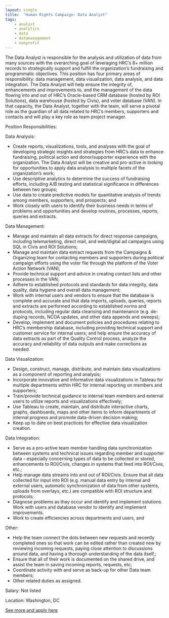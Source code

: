 ```yaml
---
layout: single
title:  "Human Rights Campaign: Data Analyst"
tags: 
    - analyst
    - analytics
    - data
    - datamanagement
    - nonprofit
---
```


The Data Analyst is responsible for the analysis and utilization of data from many sources with the overarching goal of leveraging HRC’s 8+ million records to strategically support and fulfill the organization’s fundraising and programmatic objectives. This position has four primary areas of responsibility: data management, data visualization, data analysis, and data integration. The Data Analyst will help ensure the integrity of, enhancements and improvements to, and the management of the data flowing into and out of HRC’s Oracle-based CRM database (hosted by ROI Solutions), data warehouse (hosted by Civis), and voter database (VAN). In that capacity, the Data Analyst, together with the team, will serve a pivotal role as the guardian of all data related to HRC’s members, supporters and contacts and will play a key role as team project manager.

Position Responsibilities:

Data Analysis:
* Create reports, visualizations, tools, and analyses with the goal of developing strategic insights and strategies from HRC’s data to enhance fundraising, political action and donor/supporter experience with the organization. The Data Analyst will be creative and pro-active in looking for opportunities to apply data analysis to multiple facets of the organization’s work;
* Use descriptive analytics to determine the success of fundraising efforts, including A/B testing and statistical significance in differences between two groups;
* Use data to create predictive models for quantitative analysis of trends among members, supporters, and prospects; and
* Work closely with users to identify their business needs in terms of problems and opportunities and develop routines, processes, reports, queries and extracts.
 

Data Management:
* Manage and maintain all data extracts for direct response campaigns, including telemarketing, direct mail, and web/digital ad campaigns using SQL in Civis and ROI Solutions;
* Manage and maintain data extract requests from the Campaigns & Organizing team for contacting members and supporters during political campaign efforts using the voter file through the platform of the Voter Action Network (VAN);
* Provide technical support and advice in creating contact lists and other processes in the VAN;
* Adhere to established protocols and standards for data integrity, data quality, data hygiene and overall data management;
* Work with internal users and vendors to ensure that the database is complete and accurate and that data imports, uploads, queries, reports and extracts are performed according to established norms and protocols, including regular data cleansing and maintenance (e.g. de-duping records, NCOA updates, and other data appends and sweeps);
* Develop, implement and document policies and procedures relating to HRC’s membership database, including providing technical support and customer service for internal users; and help ensure the accuracy of data extracts as part of the Quality Control process, analyze the accuracy and reliability of data outputs and make corrections as needed.
 

Data Visualization:
* Design, construct, manage, distribute, and maintain data visualizations as a component of reporting and analysis;
* Incorporate innovative and informative data visualizations in Tableau for multiple departments within HRC for internal reporting on members and supporters;
* Train/provide technical guidance to internal team members and external users to utilize reports and visualizations effectively;
* Use Tableau to create, maintain, and distribute interactive charts, graphs, dashboards, maps and other items to inform departments of internal progress and promote data-driven decision making;
* Keep up to date on best practices for effective data visualization creation.
 

Data Integration:
* Serve as a pro-active team member handling data synchronization between systems and technical issues regarding member and supporter data – especially concerning types of data to be collected or stored, enhancements to ROI/Civis, changes in systems that feed into ROI/Civis, etc.;
* Help manage data streams into and out of ROI/Civis. Ensure that all data collected for input into ROI (e.g. manual data entry by internal and external users, automatic synchronization of data from other systems, uploads from overlays, etc.) are compatible with ROI structure and protocols;
* Diagnose problems as they occur and identify and implement solutions. Work with users and database vendor to identify and implement improvements.
* Work to create efficiencies across departments and users, and
 

Other:
* Help the team connect the dots between new requests and recently completed ones so that work can be edited rather than created new by reviewing incoming requests, paying close attention to discussions around data, and having a thorough understanding of the data itself,;
* Ensure that all of their work is documented on the shared drive, and assist the team in saving incoming reports, requests, etc;
* Coordinate activity with and serve as back-up for other Data team members;
* Other related duties as assigned.
  


Salary: Not listed

Location: Washington, DC


[See more and apply here](https://hrc-openhire.silkroad.com/epostings/index.cfm?fuseaction=app.jobinfo&jobid=456&source=ONLINE&JobOwner=992489&company_id=16928&version=1&byBusinessUnit=&bycountry=&bystate=&byRegion=&bylocation=&keywords=&byCat=&proximityCountry=&postalCode=&radiusDistance=&isKilometers=&tosearch=no&city=)
